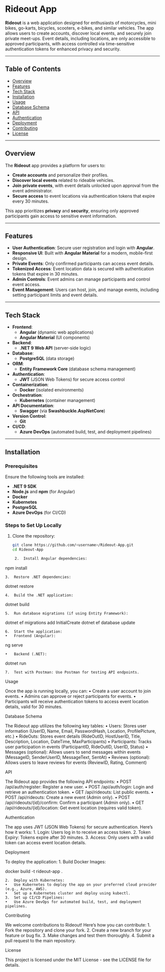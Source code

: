 # Rideout App

**Rideout** is a web application designed for enthusiasts of motorcycles, mini bikes, go-karts, bicycles, scooters, e-bikes, and similar vehicles. The app allows users to create accounts, discover local events, and securely join private meet-ups. Event details, including locations, are only accessible to approved participants, with access controlled via time-sensitive authentication tokens for enhanced privacy and security.

---

## Table of Contents

- [Overview](#overview)
- [Features](#features)
- [Tech Stack](#tech-stack)
- [Installation](#installation)
- [Usage](#usage)
- [Database Schema](#database-schema)
- [API](#api)
- [Authentication](#authentication)
- [Deployment](#deployment)
- [Contributing](#contributing)
- [License](#license)

---

## Overview

The **Rideout** app provides a platform for users to:

- **Create accounts** and personalize their profiles.
- **Discover local events** related to rideable vehicles.
- **Join private events**, with event details unlocked upon approval from the event administrator.
- **Secure access** to event locations via authentication tokens that expire every 30 minutes.

This app prioritizes **privacy** and **security**, ensuring only approved participants gain access to sensitive event information.

---

## Features

- **User Authentication**: Secure user registration and login with **Angular**.
- **Responsive UI**: Built with **Angular Material** for a modern, mobile-first design.
- **Private Events**: Only confirmed participants can access event details.
- **Tokenized Access**: Event location data is secured with authentication tokens that expire in 30 minutes.
- **Admin Controls**: Event admins can manage participants and control event access.
- **Event Management**: Users can host, join, and manage events, including setting participant limits and event details.

---

## Tech Stack

- **Frontend**: 
  - **Angular** (dynamic web applications)
  - **Angular Material** (UI components)
- **Backend**: 
  - **.NET 9 Web API** (server-side logic)
- **Database**: 
  - **PostgreSQL** (data storage)
- **ORM**: 
  - **Entity Framework Core** (database schema management)
- **Authentication**: 
  - **JWT** (JSON Web Tokens) for secure access control
- **Containerization**: 
  - **Docker** (isolated environments)
- **Orchestration**: 
  - **Kubernetes** (container management)
- **API Documentation**: 
  - **Swagger** (via **Swashbuckle.AspNetCore**)
- **Version Control**: 
  - **Git**
- **CI/CD**: 
  - **Azure DevOps** (automated build, test, and deployment pipelines)

---

## Installation

### Prerequisites

Ensure the following tools are installed:

- **.NET 9 SDK**
- **Node.js** and **npm** (for Angular)
- **Docker**
- **Kubernetes**
- **PostgreSQL**
- **Azure DevOps** (for CI/CD)

### Steps to Set Up Locally

1. Clone the repository:

   ```bash
   git clone https://github.com/<username>/Rideout-App.git
   cd Rideout-App

	2.	Install Angular dependencies:

npm install


	3.	Restore .NET dependencies:

dotnet restore


	4.	Build the .NET application:

dotnet build


	5.	Run database migrations (if using Entity Framework):

dotnet ef migrations add InitialCreate
dotnet ef database update


	6.	Start the application:
	•	Frontend (Angular):

ng serve


	•	Backend (.NET):

dotnet run


	7.	Test with Postman: Use Postman for testing API endpoints.

Usage

Once the app is running locally, you can:
	•	Create a user account to join events.
	•	Admins can approve or reject participants for events.
	•	Participants will receive authentication tokens to access event location details, valid for 30 minutes.

Database Schema

The Rideout app utilizes the following key tables:
	•	Users: Stores user information (UserID, Name, Email, PasswordHash, Location, ProfilePicture, etc.)
	•	RideOuts: Stores event details (RideOutID, HostUserID, Title, Description, Location, DateTime, MaxParticipants)
	•	Participants: Tracks user participation in events (ParticipantID, RideOutID, UserID, Status)
	•	Messages (optional): Allows users to send messages within events (MessageID, SenderUserID, MessageText, SentAt)
	•	Reviews (optional): Allows users to leave reviews for events (ReviewID, Rating, Comment)

API

The Rideout app provides the following API endpoints:
	•	POST /api/auth/register: Register a new user.
	•	POST /api/auth/login: Login and retrieve an authentication token.
	•	GET /api/rideouts: List public events.
	•	POST /api/rideouts: Create a new event (Admin only).
	•	POST /api/rideouts/{id}/confirm: Confirm a participant (Admin only).
	•	GET /api/rideouts/{id}/location: Get event location (requires valid token).

Authentication

The app uses JWT (JSON Web Tokens) for secure authentication. Here’s how it works:
	1.	Login: Users log in to receive an access token.
	2.	Token Expiry: Tokens expire after 30 minutes.
	3.	Access: Only users with a valid token can access event location details.

Deployment

To deploy the application:
	1.	Build Docker Images:

docker build -t rideout-app .


	2.	Deploy with Kubernetes:
	•	Use Kubernetes to deploy the app on your preferred cloud provider (e.g., Azure, AWS).
	•	Set up a Kubernetes cluster and deploy using kubectl.
	3.	Set up CI/CD Pipelines:
	•	Use Azure DevOps for automated build, test, and deployment pipelines.

Contributing

We welcome contributions to Rideout! Here’s how you can contribute:
	1.	Fork the repository and clone your fork.
	2.	Create a new branch for your feature or bug fix.
	3.	Make changes and test them thoroughly.
	4.	Submit a pull request to the main repository.

License

This project is licensed under the MIT License - see the LICENSE file for details.